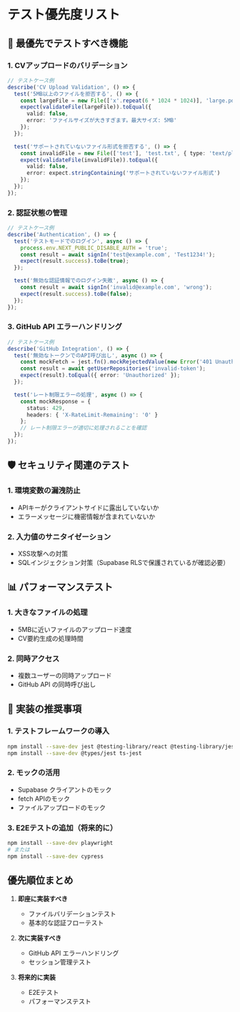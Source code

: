 # テスト優先度リスト

## 🚨 最優先でテストすべき機能

### 1. CVアップロードのバリデーション
```typescript
// テストケース例
describe('CV Upload Validation', () => {
  test('5MB以上のファイルを拒否する', () => {
    const largeFile = new File(['x'.repeat(6 * 1024 * 1024)], 'large.pdf', { type: 'application/pdf' });
    expect(validateFile(largeFile)).toEqual({
      valid: false,
      error: 'ファイルサイズが大きすぎます。最大サイズ: 5MB'
    });
  });

  test('サポートされていないファイル形式を拒否する', () => {
    const invalidFile = new File(['test'], 'test.txt', { type: 'text/plain' });
    expect(validateFile(invalidFile)).toEqual({
      valid: false,
      error: expect.stringContaining('サポートされていないファイル形式')
    });
  });
});
```

### 2. 認証状態の管理
```typescript
// テストケース例
describe('Authentication', () => {
  test('テストモードでのログイン', async () => {
    process.env.NEXT_PUBLIC_DISABLE_AUTH = 'true';
    const result = await signIn('test@example.com', 'Test1234!');
    expect(result.success).toBe(true);
  });

  test('無効な認証情報でのログイン失敗', async () => {
    const result = await signIn('invalid@example.com', 'wrong');
    expect(result.success).toBe(false);
  });
});
```

### 3. GitHub API エラーハンドリング
```typescript
// テストケース例
describe('GitHub Integration', () => {
  test('無効なトークンでのAPI呼び出し', async () => {
    const mockFetch = jest.fn().mockRejectedValue(new Error('401 Unauthorized'));
    const result = await getUserRepositories('invalid-token');
    expect(result).toEqual({ error: 'Unauthorized' });
  });

  test('レート制限エラーの処理', async () => {
    const mockResponse = {
      status: 429,
      headers: { 'X-RateLimit-Remaining': '0' }
    };
    // レート制限エラーが適切に処理されることを確認
  });
});
```

## 🛡️ セキュリティ関連のテスト

### 1. 環境変数の漏洩防止
- APIキーがクライアントサイドに露出していないか
- エラーメッセージに機密情報が含まれていないか

### 2. 入力値のサニタイゼーション
- XSS攻撃への対策
- SQLインジェクション対策（Supabase RLSで保護されているが確認必要）

## 📊 パフォーマンステスト

### 1. 大きなファイルの処理
- 5MBに近いファイルのアップロード速度
- CV要約生成の処理時間

### 2. 同時アクセス
- 複数ユーザーの同時アップロード
- GitHub API の同時呼び出し

## 🔧 実装の推奨事項

### 1. テストフレームワークの導入
```bash
npm install --save-dev jest @testing-library/react @testing-library/jest-dom
npm install --save-dev @types/jest ts-jest
```

### 2. モックの活用
- Supabase クライアントのモック
- fetch APIのモック
- ファイルアップロードのモック

### 3. E2Eテストの追加（将来的に）
```bash
npm install --save-dev playwright
# または
npm install --save-dev cypress
```

## 優先順位まとめ

1. **即座に実装すべき**
   - ファイルバリデーションテスト
   - 基本的な認証フローテスト
   
2. **次に実装すべき**
   - GitHub API エラーハンドリング
   - セッション管理テスト
   
3. **将来的に実装**
   - E2Eテスト
   - パフォーマンステスト